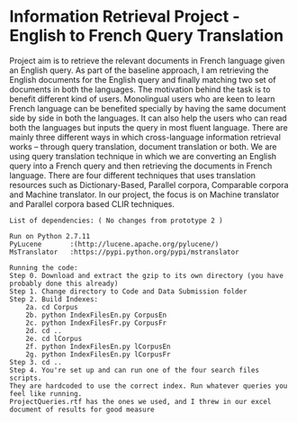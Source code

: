 # Information Retrieval Project - English to French Query Translation
Project aim is to retrieve the relevant documents in French language given an English query. As part of the baseline approach, I am retrieving the English documents for the English query and finally matching two set of documents in both the languages. The motivation behind the task is to benefit different kind of users. Monolingual users who are keen to learn French language can be benefited specially by having the same document side by side in both the languages. It can also help the users who can read both the languages but inputs the query in most fluent language.
There are mainly three different ways in which cross-language information retrieval works – through query translation, document translation or both. We are using query translation technique in which we are converting an English query into a French query and then retrieving the documents in French language. There are four different techniques that uses translation resources such as Dictionary-Based, Parallel corpora, Comparable corpora and Machine translator. In our project, the focus is on Machine translator and Parallel corpora based CLIR techniques.

```
List of dependencies: ( No changes from prototype 2 )

Run on Python 2.7.11
PyLucene       :(http://lucene.apache.org/pylucene/)
MsTranslator   :https://pypi.python.org/pypi/mstranslator

```
```
Running the code:
Step 0. Download and extract the gzip to its own directory (you have probably done this already)
Step 1. Change directory to Code and Data Submission folder
Step 2. Build Indexes:
    2a. cd Corpus
    2b. python IndexFilesEn.py CorpusEn
    2c. python IndexFilesFr.py CorpusFr
    2d. cd ..
    2e. cd lCorpus
    2f. python IndexFilesEn.py lCorpusEn
    2g. python IndexFilesEn.py lCorpusFr
Step 3. cd ..
Step 4. You're set up and can run one of the four search files scripts.
They are hardcoded to use the correct index. Run whatever queries you feel like running.
ProjectQueries.rtf has the ones we used, and I threw in our excel document of results for good measure
```
